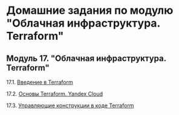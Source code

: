 # Домашние задания по модулю "Облачная инфраструктура. Terraform"


## Модуль 17. "Облачная инфраструктура. Terraform"

17.1. [Введение в Terraform](https://github.com/BaryshnikovNV/netology-devops/blob/ter-01/TER-35/ter/17.1-ter-01/ter-01.md)

17.2. [Основы Terraform. Yandex Cloud](https://github.com/BaryshnikovNV/netology-devops/blob/ter-02/TER-35/ter/17.2-ter-02/ter-02.md)

17.3. [Управляющие конструкции в коде Terraform](https://github.com/BaryshnikovNV/netology-devops/blob/ter-03/TER-35/ter/17.3-ter-03/ter-03.md)